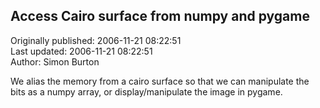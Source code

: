 ## Access Cairo surface from numpy and pygame  
Originally published: 2006-11-21 08:22:51  
Last updated: 2006-11-21 08:22:51  
Author: Simon Burton  
  
We alias the memory from a cairo surface so that we can manipulate the bits as a numpy array, or display/manipulate the image in pygame.